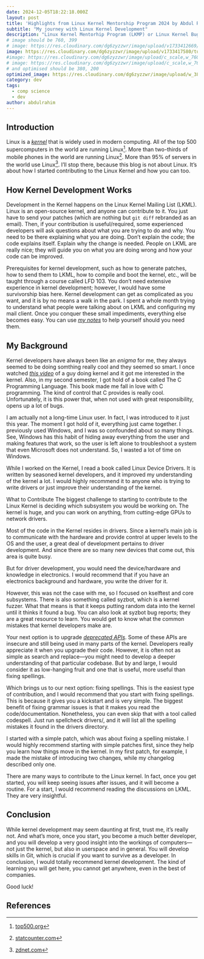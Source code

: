```yaml
---
date: 2024-12-05T18:22:18.000Z
layout: post
title: 'Highlights from Linux Kernel Mentorship Program 2024 by Abdul Rahim'
subtitle: "My journey with Linux Kernel Development"
description: "Linux Kernel Mentorhip Program (LKMP) or Linux Kernel Bug Fix Program provides an opportunity for aspiring kernel developers to get started in kernel development. In this post, I would discuss my experience with it and what I learned in the program"
# image should be 760, 399
# image: https://res.cloudinary.com/dg6zyzzwr/image/upload/v1733412669/out_eappts.svg
image: https://res.cloudinary.com/dg6zyzzwr/image/upload/v1733417580/tux_on_terminal_yqcggj.svg
#image: https://res.cloudinary.com/dg6zyzzwr/image/upload/c_scale,w_760/v1733412669/out_eappts.svg
# image: https://res.cloudinary.com/dg6zyzzwr/image/upload/c_scale,w_760/v1733411390/lin_v8ghbp.png
# and optimised should be 380, 200
optimized_image: https://res.cloudinary.com/dg6zyzzwr/image/upload/w_380/v1733417580/tux_on_terminal_yqcggj.svg
category: dev
tags:
  - comp science
  - dev
author: abdulrahim
---
```


## Introduction

Linux is a 
[_kernel_](https://en.wikipedia.org/wiki/Kernel_(operating_system))
that is widely used in modern computing. All of the
top 500 supercomputers in the world are running Linux[^1]. More than
two-thirds of mobile phones in the world are running Linux[^2]. More than
95% of servers in the world use Linux[^3]. I’ll stop there, because this
blog is not about Linux. It’s about how I started contributing to the
Linux Kernel and how you can too.

## How Kernel Development Works

Development in the Kernel happens on the Linux Kernel Mailing List
(LKML). Linux is an open-source kernel, and anyone can contribute to it.
You just have to send your patches (which are nothing but `git diff`
rebranded as an email). Then, if your contribution is useful/required,
some experienced developers will ask questions about what you are trying
to do and why. You need to be there explaining what you are doing. Don’t
explain the code; the code explains itself. Explain why the change is
needed. People on LKML are really nice; they will guide you on what you
are doing wrong and how your code can be improved.

Prerequisites for kernel development, such as how to generate patches,
how to send them to LKML, how to compile and boot the kernel, etc., will
be taught through a course called LFD 103. You don’t need extensive
experience in kernel development; however, I would have some
survivorship bias here. Kernel development can get as complicated as you
want, and it is by no means a walk in the park. I spent a whole month
trying to understand what people were talking about on LKML and
configuring my mail client. Once you conquer these small impediments,
everything else becomes easy. You can use [_my
notes_](https://github.com/abdulrahim2002/ldf103_notes)  to help
yourself should you need them.

## My Background

Kernel developers have always been like an _enigma_ for me, they always
seemed to be doing somthing really cool and they seemed so smart. I once
watched [_this video_](https://www.youtube.com/watch?v=Tc8S87LTSRw) of a
guy doing kernel and it got me interested in the kernel. Also, in my
second semester, I got hold of a book called The C Programming Language.
This book made me fall in love with C programming. The kind of control
that C provides is really cool. Unfortunately, it is this power that,
when not used with great responsibility, opens up a lot of bugs.

I am actually not a long-time Linux user. In fact, I was introduced to
it just this year. The moment I got hold of it, everything just came
together. I previously used Windows, and I was so confounded about so
many things. See, Windows has this habit of hiding away everything from
the user and making features that work, so the user is left alone to
troubleshoot a system that even Microsoft does not understand. So, I
wasted a lot of time on Windows.

While I worked on the Kernel, I read a book called Linux Device Drivers.
It is written by seasoned kernel developers, and it improved my
understanding of the kernel a lot. I would highly recommend it to anyone
who is trying to write drivers or just improve their understanding of
the kernel.

What to Contribute The biggest challenge to starting to contribute to
the Linux Kernel is deciding which subsystem you would be working on.
The kernel is huge, and you can work on anything, from cutting-edge GPUs
to network drivers.

Most of the code in the Kernel resides in drivers. Since a kernel’s main
job is to communicate with the hardware and provide control at upper
levels to the OS and the user, a great deal of development pertains to
driver development. And since there are so many new devices that come
out, this area is quite busy.

But for driver development, you would need the device/hardware and
knowledge in electronics. I would recommend that if you have an
electronics background and hardware, you write the driver for it.

However, this was not the case with me, so I focused on kselftest and
core subsystems. There is also something called syzbot, which is a
kernel fuzzer. What that means is that it keeps putting random data into
the kernel until it thinks it found a bug. You can also look at syzbot
bug reports; they are a great resource to learn. You would get to know
what the common mistakes that kernel developers make are.

Your next option is to upgrade [_deprecated
APIs_](https://docs.kernel.org/process/deprecated.html). Some of these
APIs are insecure and still being used in many parts of the kernel.
Developers really appreciate it when you upgrade their code. However, it
is often not as simple as search and replace—you might need to develop a
deeper understanding of that particular codebase. But by and large, I
would consider it as low-hanging fruit and one that is useful, more
useful than fixing spellings.

Which brings us to our next option: fixing spellings. This is the
easiest type of contribution, and I would recommend that you start with
fixing spellings. This is because it gives you a kickstart and is very
simple. The biggest benefit of fixing grammar issues is that it makes
you read the code/documentation. Nonetheless, you can even skip that
with a tool called codespell. Just run spellcheck drivers/, and it will
list all the spelling mistakes it found in the drivers directory.

I started with a simple patch, which was about fixing a spelling
mistake. I would highly recommend starting with simple patches first,
since they help you learn how things move in the kernel. In my first
patch, for example, I made the mistake of introducing two changes, while
my changelog described only one.

There are many ways to contribute to the Linux kernel. In fact, once you
get started, you will keep seeing issues after issues, and it will
become a routine. For a start, I would recommend reading the discussions
on LKML. They are very insightful.

## Conclusion 

While kernel development may seem daunting at first, trust
me, it’s really not. And what’s more, once you start, you become a much
better developer, and you will develop a very good insight into the
workings of computers—not just the kernel, but also in userspace and in
general. You will develop skills in Git, which is crucial if you want to
survive as a developer. In conclusion, I would totally recommend kernel
development. The kind of learning you will get here, you cannot get
anywhere, even in the best of companies.

Good luck!



## References

[^1]: [top500.org](https://www.stackscale.com/blog/most-powerful-supercomputers-linux/)
[^2]: [statcounter.com](https://gs.statcounter.com/os-market-share/mobile/worldwide)
[^3]: [zdnet.com](https://www.zdnet.com/article/linux-has-over-3-of-the-desktop-market-its-more-complicated-than-that/)
